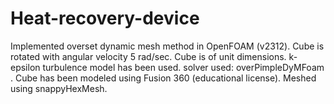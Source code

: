 # Heat-recovery-device
Implemented overset dynamic mesh method in OpenFOAM (v2312). Cube is rotated with angular velocity 5 rad/sec.
Cube is of unit dimensions.
k-epsilon turbulence model has been used. 
solver used: overPimpleDyMFoam .
Cube has been modeled using Fusion 360 (educational license).
Meshed using snappyHexMesh.
